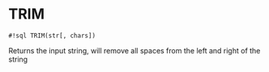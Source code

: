 # TRIM


`#!sql TRIM(str[, chars])`

Returns the input string, will remove all spaces from the
left and right of the string

